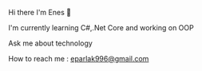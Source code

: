 Hi there I'm Enes 👋


I'm currently learning C#,.Net Core and working on OOP

 Ask me about technology

 How to reach me : eparlak996@gmail.com

<!---
Enesp4rl4k/Enesp4rl4k is a ✨ special ✨ repository because its `README.md` (this file) appears on your GitHub profile.
You can click the Preview link to take a look at your changes.
--->
